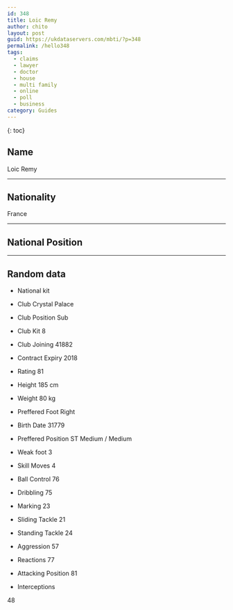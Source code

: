 ```yaml
---
id: 348
title: Loic Remy
author: chito
layout: post
guid: https://ukdataservers.com/mbti/?p=348
permalink: /hello348
tags:
  - claims
  - lawyer
  - doctor
  - house
  - multi family
  - online
  - poll
  - business
category: Guides
---
```



{: toc}

## Name  
Loic Remy 

* * *

## Nationality  
France 

* * *

## National Position 

* * *

## Random data 

  * National kit 
  * Club 
Crystal Palace 

  * Club Position 
Sub 

  * Club Kit 
8 

  * Club Joining 
41882 

  * Contract Expiry 
2018 

  * Rating 
81 

  * Height 
185 cm 

  * Weight 
80 kg 

  * Preffered Foot 
Right 

  * Birth Date 
31779 

  * Preffered Position 
ST Medium / Medium 

  * Weak foot 
3 

  * Skill Moves 
4 

  * Ball Control 
76 

  * Dribbling 
75 

  * Marking 
23 

  * Sliding Tackle 
21 

  * Standing Tackle 
24 

  * Aggression 
57 

  * Reactions 
77 

  * Attacking Position 
81 

  * Interceptions 

48